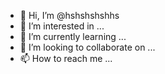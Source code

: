 - 👋 Hi, I’m @hshshshshhs
- 👀 I’m interested in ...
- 🌱 I’m currently learning ...
- 💞️ I’m looking to collaborate on ...
- 📫 How to reach me ...

<!---
hshshshshhs/hshshshshhs is a ✨ special ✨ repository because its `README.md` (this file) appears on your GitHub profile.
You can click the Preview link to take a look at your changes.
--->
